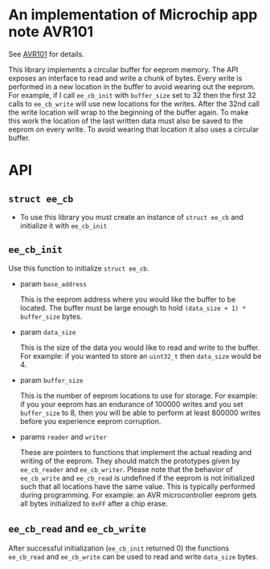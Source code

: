 # An implementation of Microchip app note AVR101

See [AVR101](http://ww1.microchip.com/downloads/en/AppNotes/doc2526.pdf) for details.

This library implements a circular buffer for eeprom memory. The API exposes an interface to read and write a chunk of bytes. Every write is performed in a new location in the buffer to avoid wearing out the eeprom. For example, if I call `ee_cb_init` with `buffer_size` set to 32 then the first 32 calls to `ee_cb_write` will use new locations for the writes. After the 32nd call the write location will wrap to the beginning of the buffer again. To make this work the location of the last written data must also be saved to the eeprom on every write. To avoid wearing that location it also uses a circular buffer.

# API

## `struct ee_cb`

* To use this library you must create an instance of `struct ee_cb` and initialize it with `ee_cb_init`

## `ee_cb_init`

Use this function to initialize `struct ee_cb`.

* param `base_address`

    This is the eeprom address where you would like the buffer to be located. The buffer must be large enough to hold `(data_size + 1) * buffer_size` bytes.

* param `data_size`

    This is the size of the data you would like to read and write to the buffer. For example: if you wanted to store an `uint32_t` then `data_size` would be 4. 

* param `buffer_size` 
    
    This is the number of eeprom locations to use for storage. For example: if you your eeprom has an endurance of 100000 writes and you set `buffer_size` to 8, then you will be able to perform at least 800000 writes before you experience eeprom corruption. 
    
* params `reader` and `writer`
    
    These are pointers to functions that implement the actual reading and writing of the eeprom. They should match the prototypes given by `ee_cb_reader` and `ee_cb_writer`. Please note that the behavior of `ee_cb_write` and `ee_cb_read` is undefined if the eeprom is not initialized such that all locations have the same value. This is typically performed during programming. For example: an AVR microcontroller eeprom gets all bytes initialized to `0xFF` after a chip erase.

## `ee_cb_read` and `ee_cb_write`

After successful initialization (`ee_cb_init` returned 0) the functions `ee_cb_read` and `ee_cb_write` can be used to read and write `data_size` bytes.